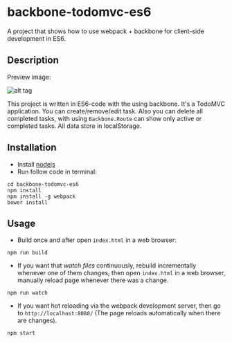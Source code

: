 # backbone-todomvc-es6

A project that shows how to use webpack + backbone for client-side development in ES6.

## Description

Preview image:

![alt tag](assets/preview.png)

This project is written in ES6-code with the using backbone. It's a TodoMVC application. You can create/remove/edit task. Also you can delete all completed tasks, with using `Backbone.Route` can show only active or completed tasks. All data store in localStorage.

## Installation

* Install  [nodejs](https://nodejs.org)
* Run follow code in terminal:

```
cd backbone-todomvc-es6
npm install
npm install -g webpack
bower install
```

## Usage


* Build once and after open `index.html` in a web browser:
```
npm run build
```
* If you want that *watch files* continuously, rebuild incrementally whenever one of them changes, then open `index.html` in a web browser, manually reload page whenever there was a change.
```
npm run watch
```
* If you want hot reloading via the webpack development server, then go to `http://localhost:8080/` (The page reloads automatically when there are changes).
```
npm start
```

